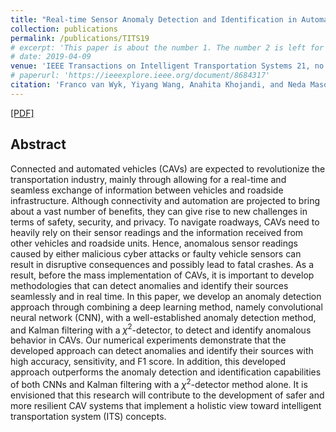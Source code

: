 ```yaml
---
title: "Real-time Sensor Anomaly Detection and Identification in Automated Vehicles"
collection: publications
permalink: /publications/TITS19
# excerpt: 'This paper is about the number 1. The number 2 is left for future work.'
# date: 2019-04-09
venue: 'IEEE Transactions on Intelligent Transportation Systems 21, no. 3 (2019): 1264-1276.'
# paperurl: 'https://ieeexplore.ieee.org/document/8684317'
citation: 'Franco van Wyk, Yiyang Wang, Anahita Khojandi, and Neda Masoud. &quot;Real-time Sensor Anomaly Detection and Identification in Automated Vehicles.&quot; <i>IEEE Transactions on Intelligent Transportation Systems 21, no. 3 (2019): 1264-1276.</i>'
---
```


[[PDF]](https://www.researchgate.net/publication/332627362_Real-Time_Sensor_Anomaly_Detection_and_Identification_in_Automated_Vehicles)

## Abstract
Connected and automated vehicles (CAVs) are expected to revolutionize the transportation industry, mainly through allowing for a real-time and seamless exchange of information between vehicles and roadside infrastructure. Although connectivity and automation are projected to bring about a vast number of benefits, they can give rise to new challenges in terms of safety, security, and privacy. To navigate roadways, CAVs need to heavily rely on their sensor readings and the information received from other vehicles and roadside units. Hence, anomalous sensor readings caused by either malicious cyber attacks or faulty vehicle sensors can result in disruptive consequences and possibly lead to fatal crashes. As a result, before the mass implementation of CAVs, it is important to develop methodologies that can detect anomalies and identify their sources seamlessly and in real time. In this paper, we develop an anomaly detection approach through combining a deep learning method, namely convolutional neural network (CNN), with a well-established anomaly detection method, and Kalman filtering with a $\chi^2$-detector, to detect and identify anomalous behavior in CAVs. Our numerical experiments demonstrate that the developed approach can detect anomalies and identify their sources with high accuracy, sensitivity, and F1 score. In addition, this developed approach outperforms the anomaly detection and identification capabilities of both CNNs and Kalman filtering with a $\chi^2$-detector method alone. It is envisioned that this research will contribute to the development of safer and more resilient CAV systems that implement a holistic view toward intelligent transportation system (ITS) concepts.
